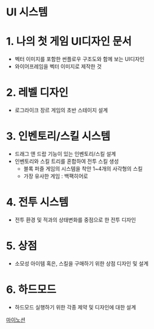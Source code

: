 UI 시스템
=====

# 1. 나의 첫 게임 UI디자인 문서
- 벡터 이미지를 포함한 썬플로우 구조도와 함께 보는 UI디자인
- 와이어프레임을 벡터 이미지로 제작한 것
# 2. 레벨 디자인
- 로그라이크 장르 게임의 초반 스테이지 설계
# 3. 인벤토리/스킬 시스템
- 드래그 앤 드랍 기능이 있는 인벤토리/스킬 설계
- 인벤토리와 스킬 트리를 혼합하여 전투 스킬 생성
    - 블록 퍼즐 게임의 시스템을 착안 1~4개의 사각형의 스킬
    - 가장 유사한 게임 : 백팩히어로
# 4. 전투 시스템
- 전투 환경 및 적과의 상태변화를 중점으로 한 전투 디자인
# 5. 상점
- 소모성 아이템 혹은, 스킬을 구매하기 위한 상점 디자인 및 설계
# 6. 하드모드
- 하드모드 실행하기 위한 각종 제약 및 디자인에 대한 설계</br>

[마이노션](https://www.notion.so/2a303d99c92e4d49ae542eeb47f585a2)